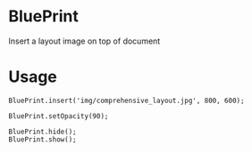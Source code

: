 # BluePrint

Insert a layout image on top of document

# Usage

```
BluePrint.insert('img/comprehensive_layout.jpg', 800, 600);

BluePrint.setOpacity(90);

BluePrint.hide();
BluePrint.show();
```

